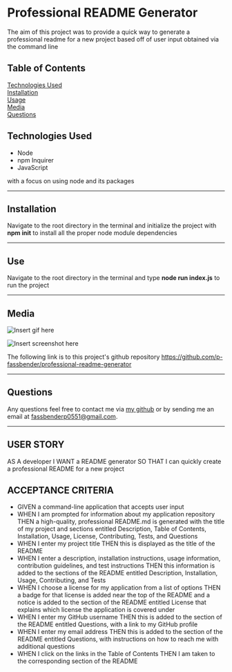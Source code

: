 # Professional README Generator

The aim of this project was to provide a quick way to generate a professional readme for a new project based off of user input obtained via the command line

## Table of Contents
[Technologies Used](#technologies-used) <br>
[Installation](#installation) <br>
[Usage](#use) <br>
[Media](#media) <br>
[Questions](#questions) <br>

## Technologies Used
* Node
* npm Inquirer
* JavaScript

with a focus on using node and its packages

---

## Installation
Navigate to the root directory in the terminal and initialize the project with **npm init** to install all the proper node module dependencies

---

## Use
Navigate to the root directory in the terminal and type **node run index.js** to run the project

---

## Media
![Insert gif here]()

![Insert screenshot here]()

The following link is to this project's github repository
https://github.com/p-fassbender/professional-readme-generator

---

## Questions
Any questions feel free to contact me via [my github](https://github.com/p-fassbender) or by sending me an email at fassbenderp0551@gmail.com.


---

## USER STORY
AS A developer
I WANT a README generator
SO THAT I can quickly create a professional README for a new project

## ACCEPTANCE CRITERIA
* GIVEN a command-line application that accepts user input
* WHEN I am prompted for information about my application repository
THEN a high-quality, professional README.md is generated with the title of my project and sections entitled Description, Table of Contents, Installation, Usage, License, Contributing, Tests, and Questions
* WHEN I enter my project title
THEN this is displayed as the title of the README
* WHEN I enter a description, installation instructions, usage information, contribution guidelines, and test instructions
THEN this information is added to the sections of the README entitled Description, Installation, Usage, Contributing, and Tests
* WHEN I choose a license for my application from a list of options
THEN a badge for that license is added near the top of the README and a notice is added to the section of the README entitled License that explains which license the application is covered under
* WHEN I enter my GitHub username
THEN this is added to the section of the README entitled Questions, with a link to my GitHub profile
* WHEN I enter my email address
THEN this is added to the section of the README entitled Questions, with instructions on how to reach me with additional questions
* WHEN I click on the links in the Table of Contents
THEN I am taken to the corresponding section of the README